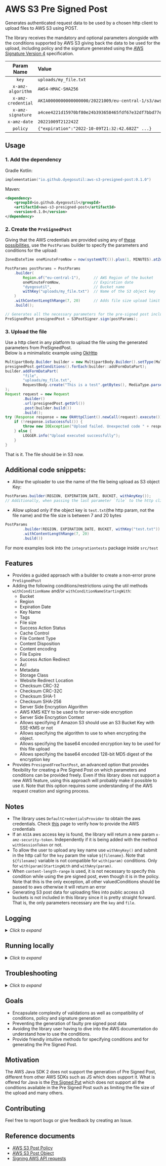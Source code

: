 # AWS S3 Pre Signed Post

Generates authenticated request data to be used by a chosen http client to upload files to AWS S3 using POST.

The library receives the mandatory and optional parameters alongside with the conditions supported by AWS S3 giving back the data 
to be used for the upload, including policy and the signature generated using the
[AWS Signature Version 4](https://docs.aws.amazon.com/AmazonS3/latest/API/sig-v4-authenticating-requests.html) specification.


|     Param Name     | Value                                                              |
|:------------------:|:-------------------------------------------------------------------|
|       `key`        | `uploads/my_file.txt`                                              |
| `x-amz-algorithm`  | `AWS4-HMAC-SHA256`                                                 |
| `x-amz-credential` | `AKIA0000000000000000/20221009/eu-central-1/s3/aws4_request`       |
| `x-amz-signature`  | `a4cee4221d15970bf80e24b393658465fdf67e32df7bbd77e54f5182d3a14esd` |
|    `x-amz-date`    | `20221009T212242Z`                                                 |
|      `policy`      | `{"expiration":"2022-10-09T21:32:42.682Z" ...}`                    |

## Usage

[//]: # (TODO add warning to first create the bucket and configure it)
### 1. Add the dependency

[//]: # (TODO Correct version of library to automatic and correct name and version)
Gradle Kotlin:
```kotlin
implementation("io.github.dyegosutil:aws-s3-presigned-post:0.1.0")
```

Maven:
```xml
<dependency>
    <groupId>io.github.dyegosutil</groupId>
    <artifactId>aws-s3-presigned-post</artifactId>
    <version>0.1.0</version>
</dependency>
```

### 2. Create the `PreSignedPost`

Giving that the AWS credentials are provided using any of [these possibilities](https://docs.aws.amazon.com/sdk-for-java/v1/developer-guide/credentials.html), use the `PostParams` builder to specify the
parameters and conditions for the upload:

```java
ZonedDateTime oneMinuteFromNow = now(systemUTC()).plus(1, MINUTES).atZone(UTC);

PostParams postParams = PostParams
    .builder(
        Region.of("eu-central-1"),      // AWS Region of the bucket
        oneMinuteFromNow,               // Expiration date 
        "dyegosutil",                   // Bucket name
        withKey("uploads/my_file.txt")  // Name of the S3 object key
    )
    .withContentLengthRange(7, 20)      // Adds file size upload limit
    .build();

// Generates all the necessary parameters for the pre-signed post including signature
PreSignedPost presignedPost = S3PostSigner.sign(postParams);
```

### 3. Upload the file

Use a http client in any platform to upload the file using the generated parameters from PreSignedPost.  
Below is a minimalistic example using [OkHttp](https://github.com/square/okhttp)

```java
MultipartBody.Builder builder = new MultipartBody.Builder().setType(MultipartBody.FORM);
presignedPost.getConditions().forEach(builder::addFormDataPart);
builder.addFormDataPart(
        "file",
        "uploads/my_file.txt",
        RequestBody.create("This is a test".getBytes(), MediaType.parse("text/plain"))
);
Request request = new Request
        .Builder()
        .url(presignedPost.getUrl())
        .post(builder.build())
        .build();
try (Response response = new OkHttpClient().newCall(request).execute()) {
    if (!response.isSuccessful()) {
        throw new IOException("Upload failed. Unexpected code " + response);
    } else {
        LOGGER.info("Upload executed successfully");
    }
}
```
That is it. The file should be in S3 now.

## Additional code snippets:

- Allow the uploader to use the name of the file being upload as S3 object Key:
```java
PostParams.builder(REGION, EXPIRATION_DATE, BUCKET, withAnyKey());
// Additionally, when passing the last parameter `file` to the http client, use the value `${filename}`
```

- Allow upload only if the object key is `test.txt`(the http param, not the file name) and the file size is between
  7 and 20 bytes
```java
PostParams
        .builder(REGION, EXPIRATION_DATE, BUCKET, withKey("test.txt"))
        .withContentLengthRange(7, 20)
        .build())
```
For more examples look into the `integrationtests` package inside `src/test`

## Features

- Provides a guided approach with a builder to create a non-error prone `PreSignedPost`
- Adding the following conditions/restrictions using the util methods `withConditionName` and/or
  `withConditionNameStartingWith`:
  - Bucket
  - Region
  - Expiration Date
  - Key Name
  - Tags
  - File size
  - Success Action Status
  - Cache Control
  - File Content Type
  - Content Disposition
  - Content encoding
  - File Expire
  - Success Action Redirect
  - Acl
  - Metadata
  - Storage Class
  - Website Redirect Location
  - Checksum CRC-32
  - Checksum CRC-32C
  - Checksum SHA-1
  - Checksum SHA-256
  - Server Side Encryption Algorithm
  - AWS KMS KEY to be used to for server-side encryption
  - Server Side Encryption Context
  - Allows specifying if Amazon S3 should use an S3 Bucket Key with SSE-KMS or not
  - Allows specifying the algorithm to use to when encrypting the object.
  - Allows specifying the base64 encoded encryption key to be used for this file upload
  - Allows specifying the base64 encoded 128-bit MD5 digest of the encryption key
- Provides `PresignedFreeTextPost`, an advanced option that provides flexibility for creating a Pre Signed Post on which
  parameters and conditions can be provided freely. Even if this library does not support a new AWS feature, using this
  approach will probably make it possible to use it. Note that this option requires some understanding of the AWS request
  creation and signing process.

## Notes
- The library uses `DefaultCredentialsProvider` to obtain the aws credentials.
Check [this](https://docs.aws.amazon.com/sdk-for-java/v1/developer-guide/credentials.html) page to verify how to provide the AWS credentials
- If an `ASIA` aws access key is found, the library will return a new param `x-amz-security-token`. Independently if
it is being added with the method `withSessionToken` or not.
- To allow the user to upload any key name use ```withAnyKey()``` and submit in the http call for the `key` param 
the value `${filename}`. Note that `${filename}` variable is not compatible for `with(param)` conditions.
Only for `with(param)StartingWith` and `withAny(param)`.
- When ```content-length-range``` is used, it is not necessary to specify this condition while using the pre signed post,
even though it is in the policy. Note that this is the only exception, all other valuedConditions should be passed to aws 
otherwise it will return an error
- Generating S3 post data for uploading files into public access s3 buckets is not included in this library since it is pretty straight forward.
    That is, the only parameters necessary are the ```key``` and ```file```.

## Logging

<details>
<summary><i>Click to expand</i></summary>

Nothing passed as parameter to the library is logged in any level to avoid logging possible PII data.  
If debug log level is enabled, the only data logged is the:
- Current now date used to build certain request params.
- And the enum name of conditions used to build the Pre-signed post such as: `BUCKET,SUCCESS_ACTION_REDIRECT,KEY`

If there is the need to log more data, it can be done by decoding the base64 policy param returned by the library
</details>

## Running locally
<details>
<summary><i>Click to expand</i></summary>
To run normal unity tests no additional configuration is needed.
To run the integration tests, the following environment variables are necessary according to the aws account being
used:
```
AWS_ACCESS_KEY_ID=AKIAEXAMPLE
AWS_BUCKET=mybucket
AWS_REGION=eu-central-1
AWS_SECRET_ACCESS_KEY=mysecretaccesskey
AWS_KMS_S3_KEY=arn:aws:kms:my_region:my_account_id:key/my-key
```

To run the integration tests that use ASIA credentials, the additional environment variable `AWS_SESSION_TOKEN` is necessary.
Below is one way of getting the credentials. [AWS cli](https://aws.amazon.com/cli/) and [aws-vault](https://github.com/99designs/aws-vault) is a requirement

For Mac OS:
```shell
aws-vault exec my_profile -- env | egrep '^AWS_(ACCESS_KEY_ID|SECRET_ACCESS_KEY|SESSION_TOKEN)'
```
For Windows:
```shell
aws-vault exec my_profile 
ECHO "AccessKeyId": "%AWS_ACCESS_KEY_ID%", "SecretAccessKey": "%AWS_SECRET_ACCESS_KEY%", "SessionToken": "%AWS_SESSION_TOKEN%"
```
</details>

## Troubleshooting

<details>
<summary><i>Click to expand</i></summary>

### Cannot restrict key value

#### Description

The `PostParam` was created using , for example, `withKey("uploads/my_file.txt")` and all the conditions from `PresignedPost`
were added to the http client post request. But when the http client `file` condition is changed to `uploads/wrong_file_name.txt` or
when the name of the uploaded file is `wrong_file_name.txt`, the upload still works when it should have failed.

#### Solution

The parameter `key` set in the request has the correct value `uploads/my_file.txt`.  
When `withKey("uploads/my_file.txt")` is used, the value of the parameter `file` or the name of the file being uploaded
is not considered by AWS.What matter is that the value of the parameter `key` and that is how the file will be named in S3.    
Note that the file name would matter if `startWith()` and `{filename}` would have been used in `PostParam` and in the http
client request respectively.

### If while trying to use ACLs you receive the message

#### Description

If while trying to use ACLs you receive the message

```
<Message>The bucket does not allow ACLs</Message>
```

#### Solution

It is because you first have to enable ACL usage in the bucket before using it in he pre-signed post.
</details>

## Goals

- Encapsulate complexity of validations as well as compatibility of conditions, policy and signature generation
- Preventing the generation of faulty pre signed post data
- Avoiding the library user having to dive into the AWS documentation do understand how to use the conditions.
- Provide friendly intuitive methods for specifying conditions and for generating the Pre Signed Post.

## Motivation

The AWS Java SDK 2 does not support the generation of Pre Signed Post, different from other AWS SDKs such as JS which does
support it. What is offered for Java is the [Pre Signed Put](https://github.com/aws/aws-sdk-java-v2/blob/13887532e50932bb3a93680884e94bd087a58abb/services/s3/src/main/java/software/amazon/awssdk/services/s3/presigner/S3Presigner.java#L325) which does not support all the conditions available in the Pre Signed Post such as limiting the file size of the upload
and many others.



## Contributing

Feel free to report bugs or give feedback by creating an Issue.

## Reference documents

- [AWS S3 Post Policy](https://docs.aws.amazon.com/AmazonS3/latest/API/sigv4-HTTPPOSTConstructPolicy.html)
- [AWS S3 Post Object](https://docs.aws.amazon.com/AmazonS3/latest/API/RESTObjectPOST.html)
- [Signing AWS API requests](https://docs.aws.amazon.com/IAM/latest/UserGuide/reference_aws-signing.html)